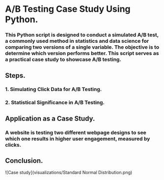# A/B Testing Case Study Using Python.

### This Python script is designed to conduct a simulated A/B test, a commonly used method in statistics and data science for comparing two versions of a single variable. The objective is to determine which version performs better. This script serves as a practical case study to showcase A/B testing.

## Steps.
### 1. Simulating Click Data for A/B Testing.
### 2. Statistical Significance in A/B Testing.

## Application as a Case Study.

### A website is testing two different webpage designs to see which one results in higher user engagement, measured by clicks.

## Conclusion.

![Case study](visualizations/Standard Normal Distribution.png)

